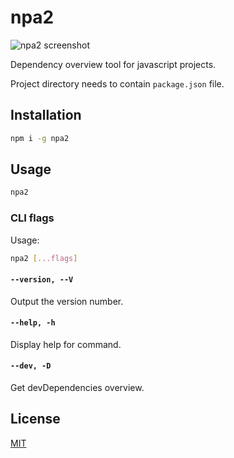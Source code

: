 # npa2

![npa2 screenshot](https://github.com/leifarriens/npa2/raw/main/screen.png)

Dependency overview tool for javascript projects.

Project directory needs to contain `package.json` file.

## Installation

```sh
npm i -g npa2
```

## Usage

```sh
npa2
```

### CLI flags

Usage:

```sh
npa2 [...flags]
```

#### `--version, --V`

Output the version number.

#### `--help, -h`

Display help for command.

#### `--dev, -D`

Get devDependencies overview.

## License

[MIT](https://github.com/leifarriens/npa2/blob/main/LICENCE)
